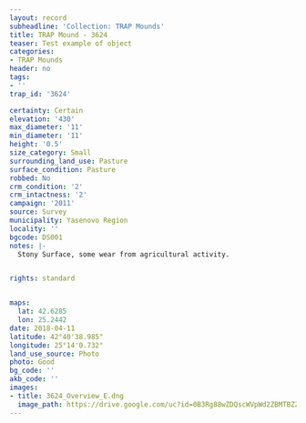 ```yaml
---
layout: record
subheadline: 'Collection: TRAP Mounds'
title: TRAP Mound - 3624
teaser: Test example of object
categories:
- TRAP Mounds
header: no
tags:
- ''
trap_id: '3624'

certainty: Certain
elevation: '430'
max_diameter: '11'
min_diameter: '11'
height: '0.5'
size_category: Small
surrounding_land_use: Pasture
surface_condition: Pasture
robbed: No
crm_condition: '2'
crm_intactness: '2'
campaign: '2011'
source: Survey
municipality: Yasenovo Region
locality: ''
bgcode: DS001
notes: |-
  Stony Surface, some wear from agricultural activity.


rights: standard


maps:
  lat: 42.6285
  lon: 25.2442
date: 2018-04-11
latitude: 42°40'38.985"
longitude: 25°14'0.732"
land_use_source: Photo
photo: Good
bg_code: ''
akb_code: ''
images:
- title: 3624_Overview_E.dng
  image_path: https://drive.google.com/uc?id=0B3Rg88wZDQscWVpWd2ZBMTBZZms
---
```

